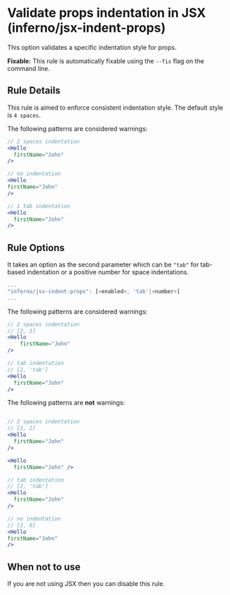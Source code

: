 # Validate props indentation in JSX (inferno/jsx-indent-props)

This option validates a specific indentation style for props.

**Fixable:** This rule is automatically fixable using the `--fix` flag on the command line.

## Rule Details

This rule is aimed to enforce consistent indentation style. The default style is `4 spaces`.

The following patterns are considered warnings:

```jsx
// 2 spaces indentation
<Hello
  firstName="John"
/>

// no indentation
<Hello
firstName="John"
/>

// 1 tab indentation
<Hello
  firstName="John"
/>
```

## Rule Options

It takes an option as the second parameter which can be `"tab"` for tab-based indentation or a positive number for space indentations.

```js
...
"inferno/jsx-indent-props": [<enabled>, 'tab'|<number>]
...
```

The following patterns are considered warnings:

```jsx
// 2 spaces indentation
// [2, 2]
<Hello
    firstName="John"
/>

// tab indentation
// [2, 'tab']
<Hello
  firstName="John"
/>
```

The following patterns are **not** warnings:

```jsx

// 2 spaces indentation
// [2, 2]
<Hello
  firstName="John"
/>

<Hello
  firstName="John" />

// tab indentation
// [2, 'tab']
<Hello
  firstName="John"
/>

// no indentation
// [2, 0]
<Hello
firstName="John"
/>
```

## When not to use

If you are not using JSX then you can disable this rule.
